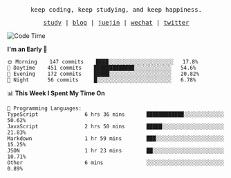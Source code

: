 <p align="center">
  <samp>
    <span>keep coding, keep studying, and keep happiness.</span>
  </samp>
</p>

<p align="center">
  <samp>
    <a href="https://github.com/ouduidui/fe-study">study</a> |
    <a href="https://ouduidui.cn">blog</a>  |
    <a href="https://juejin.cn/user/4309700183594366">juejin</a> |
    <a href="https://user-images.githubusercontent.com/54696834/165071004-6509e3f2-90c3-448c-9d92-3da42b0c2021.jpeg">wechat</a> |
    <a href="https://twitter.com/ouduidui">twitter</a>
  </samp>
</p>

<!--START_SECTION:waka-->
![Code Time](http://img.shields.io/badge/Code%20Time-0%20secs-blue)

**I'm an Early 🐤** 

```text
🌞 Morning    147 commits    ████░░░░░░░░░░░░░░░░░░░░░   17.8% 
🌆 Daytime    451 commits    █████████████░░░░░░░░░░░░   54.6% 
🌃 Evening    172 commits    █████░░░░░░░░░░░░░░░░░░░░   20.82% 
🌙 Night      56 commits     █░░░░░░░░░░░░░░░░░░░░░░░░   6.78%

```


📊 **This Week I Spent My Time On** 

```text
💬 Programming Languages: 
TypeScript               6 hrs 36 mins       ████████████░░░░░░░░░░░░░   50.62% 
JavaScript               2 hrs 50 mins       █████░░░░░░░░░░░░░░░░░░░░   21.83% 
Markdown                 1 hr 59 mins        ███░░░░░░░░░░░░░░░░░░░░░░   15.25% 
JSON                     1 hr 23 mins        ██░░░░░░░░░░░░░░░░░░░░░░░   10.71% 
Other                    6 mins              ░░░░░░░░░░░░░░░░░░░░░░░░░   0.89%

```


<!--END_SECTION:waka-->

